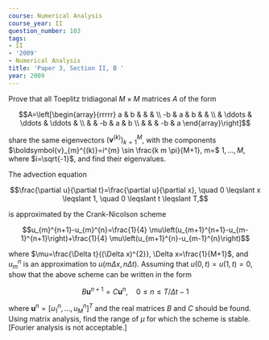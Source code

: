 ```yaml
---
course: Numerical Analysis
course_year: II
question_number: 103
tags:
- II
- '2009'
- Numerical Analysis
title: 'Paper 3, Section II, B '
year: 2009
---
```




Prove that all Toeplitz tridiagonal $M \times M$ matrices $A$ of the form

$$A=\left[\begin{array}{rrrrr}
a & b & & & \\
-b & a & b & & \\
& \ddots & \ddots & \ddots & \\
& & -b & a & b \\
& & & -b & a
\end{array}\right]$$

share the same eigenvectors $\left(\boldsymbol{v}^{(k)}\right)_{k=1}^{M}$, with the components $\boldsymbol{v}_{m}^{(k)}=i^{m} \sin \frac{k m \pi}{M+1}, m=$ $1, \ldots, M$, where $i=\sqrt{-1}$, and find their eigenvalues.

The advection equation

$$\frac{\partial u}{\partial t}=\frac{\partial u}{\partial x}, \quad 0 \leqslant x \leqslant 1, \quad 0 \leqslant t \leqslant T,$$

is approximated by the Crank-Nicolson scheme

$$u_{m}^{n+1}-u_{m}^{n}=\frac{1}{4} \mu\left(u_{m+1}^{n+1}-u_{m-1}^{n+1}\right)+\frac{1}{4} \mu\left(u_{m+1}^{n}-u_{m-1}^{n}\right)$$

where $\mu=\frac{\Delta t}{(\Delta x)^{2}}, \Delta x=\frac{1}{M+1}$, and $u_{m}^{n}$ is an approximation to $u(m \Delta x, n \Delta t)$. Assuming that $u(0, t)=u(1, t)=0$, show that the above scheme can be written in the form

$$B \boldsymbol{u}^{n+1}=C \boldsymbol{u}^{n}, \quad 0 \leqslant n \leqslant T / \Delta t-1$$

where $\boldsymbol{u}^{n}=\left[u_{1}^{n}, \ldots, u_{M}^{n}\right]^{T}$ and the real matrices $B$ and $C$ should be found. Using matrix analysis, find the range of $\mu$ for which the scheme is stable. [Fourier analysis is not acceptable.]